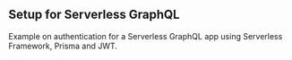 ## Setup for Serverless GraphQL

Example on authentication for a Serverless GraphQL app using Serverless Framework, Prisma and JWT.
